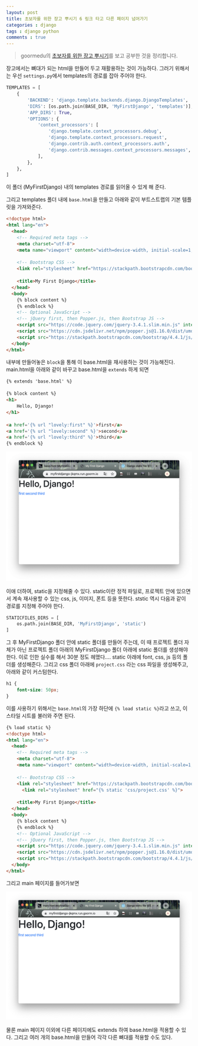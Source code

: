 ```yaml
---
layout: post
title: 초보자를 위한 장고 뿌시기 6 링크 타고 다른 페이지 넘어가기
categories : django
tags : django python
comments : true
---
```


> goormedu의 [초보자를 위한 장고 뿌시기](https://edu.goorm.io/learn/lecture/16377/%EC%B4%88%EB%B3%B4%EC%9E%90%EB%A5%BC-%EC%9C%84%ED%95%9C-%EC%9E%A5%EA%B3%A0-django-%EB%BF%8C%EC%8B%9C%EA%B8%B0)를 보고 공부한 것을 정리합니다.

장고에서는 뼈대가 되는 html을 만들어 두고 재활용하는 것이 가능하다.
그러기 위해서는 우선 `settings.py`에서 templates의 경로를 잡아 주어야 한다.

```python
TEMPLATES = [
    {
        'BACKEND': 'django.template.backends.django.DjangoTemplates',
        'DIRS': [os.path.join(BASE_DIR, 'MyFirstDjango', 'templates')],
        'APP_DIRS': True,
        'OPTIONS': {
            'context_processors': [
                'django.template.context_processors.debug',
                'django.template.context_processors.request',
                'django.contrib.auth.context_processors.auth',
                'django.contrib.messages.context_processors.messages',
            ],
        },
    },
]
```

이 폴더 (MyFirstDjango) 내의 templates 경로를 읽어올 수 있게 해 준다.

그리고 templates 폴더 내에 `base.html`을 만들고 아래와 같이 부트스트랩의 기본 템플릿을 가져와준다.
```html
<!doctype html>
<html lang="en">
  <head>
    <!-- Required meta tags -->
    <meta charset="utf-8">
    <meta name="viewport" content="width=device-width, initial-scale=1, shrink-to-fit=no">

    <!-- Bootstrap CSS -->
    <link rel="stylesheet" href="https://stackpath.bootstrapcdn.com/bootstrap/4.4.1/css/bootstrap.min.css" integrity="sha384-Vkoo8x4CGsO3+Hhxv8T/Q5PaXtkKtu6ug5TOeNV6gBiFeWPGFN9MuhOf23Q9Ifjh" crossorigin="anonymous">

    <title>My First Django</title>
  </head>
  <body>
    {% block content %}
    {% endblock %}
    <!-- Optional JavaScript -->
    <!-- jQuery first, then Popper.js, then Bootstrap JS -->
    <script src="https://code.jquery.com/jquery-3.4.1.slim.min.js" integrity="sha384-J6qa4849blE2+poT4WnyKhv5vZF5SrPo0iEjwBvKU7imGFAV0wwj1yYfoRSJoZ+n" crossorigin="anonymous"></script>
    <script src="https://cdn.jsdelivr.net/npm/popper.js@1.16.0/dist/umd/popper.min.js" integrity="sha384-Q6E9RHvbIyZFJoft+2mJbHaEWldlvI9IOYy5n3zV9zzTtmI3UksdQRVvoxMfooAo" crossorigin="anonymous"></script>
    <script src="https://stackpath.bootstrapcdn.com/bootstrap/4.4.1/js/bootstrap.min.js" integrity="sha384-wfSDF2E50Y2D1uUdj0O3uMBJnjuUD4Ih7YwaYd1iqfktj0Uod8GCExl3Og8ifwB6" crossorigin="anonymous"></script>
  </body>
</html>
```

내부에 만들어놓은 `block`을 통해 이 base.html을 재사용하는 것이 가능해진다.
main.html을 아래와 같이 바꾸고 base.html을 `extends` 하게 되면

```html
{% extends 'base.html' %}

{% block content %}
<h1>
    Hello, Django!
</h1>

<a href='{% url "lovely:first" %}'>first</a>
<a href='{% url "lovely:second" %}'>second</a>
<a href='{% url "lovely:third" %}'>third</a>
{% endblock %}
```

![img](/assets/post-img/django/destroydjango07-img02.png)

이애 더하여, static을 지정해줄 수 있다.
static이란 정적 파일로, 프로젝트 안에 있으면서 계속 재사용할 수 있는 css, js, 이미지, 폰트 등을 뜻한다.
ststic 역시 다음과 같이 경로를 지정해 주어야 한다.

```python
STATICFILES_DIRS = [
    os.path.join(BASE_DIR, 'MyFirstDjango', 'static')
]
```

그 후 MyFirstDjango 폴더 안에 static 폴더를 만들어 주는데, 이 때 프로젝트 폴더 자체가 아닌 프로젝트 폴더 아래의 MyFirstDjango 폴더 아래에 static 폴더를 생성해야 한다. 이로 인한 실수를 해서 30분 정도 헤맸다....
static 아래에 font, css, js 등의 폴더를 생성해준다.
그리고 css 폴더 아래에 `project.css` 라는 css 파일을 생성해주고, 아래와 같이 커스텀한다.

```CSS
h1 {
    font-size: 50px;
}
```

이를 사용하기 위해서는 `base.html`의 가장 하단에 `{% load static %}`라고 쓰고, 이 스타일 시트를 불러와 주면 된다.

```html
{% load static %}
<!doctype html>
<html lang="en">
  <head>
    <!-- Required meta tags -->
    <meta charset="utf-8">
    <meta name="viewport" content="width=device-width, initial-scale=1, shrink-to-fit=no">

    <!-- Bootstrap CSS -->
    <link rel="stylesheet" href="https://stackpath.bootstrapcdn.com/bootstrap/4.4.1/css/bootstrap.min.css" integrity="sha384-Vkoo8x4CGsO3+Hhxv8T/Q5PaXtkKtu6ug5TOeNV6gBiFeWPGFN9MuhOf23Q9Ifjh" crossorigin="anonymous">
      <link rel="stylesheet" href="{% static 'css/project.css' %}">

    <title>My First Django</title>
  </head>
  <body>
    {% block content %}
    {% endblock %}
    <!-- Optional JavaScript -->
    <!-- jQuery first, then Popper.js, then Bootstrap JS -->
    <script src="https://code.jquery.com/jquery-3.4.1.slim.min.js" integrity="sha384-J6qa4849blE2+poT4WnyKhv5vZF5SrPo0iEjwBvKU7imGFAV0wwj1yYfoRSJoZ+n" crossorigin="anonymous"></script>
    <script src="https://cdn.jsdelivr.net/npm/popper.js@1.16.0/dist/umd/popper.min.js" integrity="sha384-Q6E9RHvbIyZFJoft+2mJbHaEWldlvI9IOYy5n3zV9zzTtmI3UksdQRVvoxMfooAo" crossorigin="anonymous"></script>
    <script src="https://stackpath.bootstrapcdn.com/bootstrap/4.4.1/js/bootstrap.min.js" integrity="sha384-wfSDF2E50Y2D1uUdj0O3uMBJnjuUD4Ih7YwaYd1iqfktj0Uod8GCExl3Og8ifwB6" crossorigin="anonymous"></script>
  </body>
</html>
```

그리고 main 페이지를 들어가보면

![img](/assets/post-img/django/destroydjango07-img01.png)

물론 main 페이지 이외에 다른 페이지에도 extends 하여 base.html을 적용할 수 있다. 그리고 여러 개의 base.html을 만들어 각각 다른 뼈대를 적용할 수도 있다.
